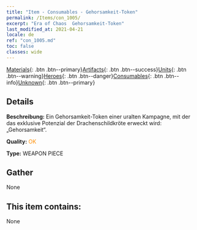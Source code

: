 ```yaml
---
title: "Item - Consumables - Gehorsamkeit-Token"
permalink: /Items/con_1005/
excerpt: "Era of Chaos  Gehorsamkeit-Token"
last_modified_at: 2021-04-21
locale: de
ref: "con_1005.md"
toc: false
classes: wide
---
```

 [Materials](/de/Items/){: .btn .btn--primary}[Artifacts](/de/Items/Artifacts/){: .btn .btn--success}[Units](/de/Items/Units/){: .btn .btn--warning}[Heroes](/de/Items/Heroes/){: .btn .btn--danger}[Consumables](/de/Items/Consumables/){: .btn .btn--info}[Unknown](/de/Items/Unknown/){: .btn .btn--primary}

## Details
 **Beschreibung:** Ein Gehorsamkeit-Token einer uralten Kampagne, mit der das exklusive Potenzial der Drachenschildkröte erweckt wird: „Gehorsamkeit“.

 **Quality:** <span style="color: #FF8C00">OK</span>

 **Type:** WEAPON PIECE

## Gather

  None

## This item contains:

  None

